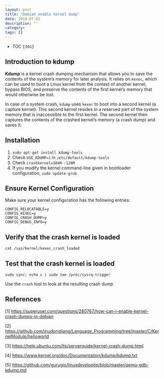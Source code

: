 ```yaml
---
layout: post
title: "Debian enable kernel dump"
date: 2018-07-02
description: ""
category: 
tags: []
---
```

* TOC
{:toc}

## Introduction to kdump

**Kdump** is a kernel crash dumping mechanism that allows you to save the contents of the system’s memory for later analysis. It relies on `kexec`, which can be used to boot a Linux kernel from the context of another kernel, bypass BIOS, and preserve the contents of the first kernel’s memory that would otherwise be lost.

In case of a system crash, `kdump` uses `kexec` to boot into a second kernel (a capture kernel). This second kernel resides in a reserved part of the system memory that is inaccessible to the first kernel. The second kernel then captures the contents of the crashed kernel’s memory (a crash dump) and saves it.

## Installation

1. `sudo apt-get install kdump-tools`
2. Check `USE_KDUMP=1` in `/etc/default/kdump-tools`
3. Check `crashkernel=384M-:128M`
4. If you modify the kernel command-line given in bootloader configuration, `sudo update-grub`

## Ensure Kernel Configuration

Make sure your kernel configuration has the following entries:

```
CONFIG_RELOCATABLE=y
CONFIG_KEXEC=y
CONFIG_CRASH_DUMP=y
CONFIG_DEBUG_INFO=y
```

## Verify that the crash kernel is loaded

```
cat /sys/kernel/kexec_crash_loaded
```

## Test that the crash kernel is loaded

```
sudo sync; echo c | sudo tee /proc/sysrq-trigger
```

Use the `crash` tool to look at the resulting crash dump


## References

[1] <https://superuser.com/questions/280767/how-can-i-enable-kernel-crash-dumps-in-debian>

[2] <https://github.com/mudongliang/Language_Programming/tree/master/C/KernelModule/helloworld>

[3] <https://help.ubuntu.com/lts/serverguide/kernel-crash-dump.html>

[4] <https://www.kernel.org/doc/Documentation/kdump/kdump.txt>

[5] <https://github.com/gurugio/linuxdeveloptip/blob/master/qemu-gdb-kdump.md>
